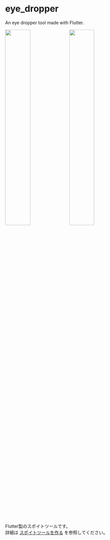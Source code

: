 # eye_dropper

An eye dropper tool made with Flutter.

<img src="https://user-images.githubusercontent.com/36852007/219068715-5110adbe-3e42-48a7-8f01-8be63cd4ee05.png" alt="" width="40%" height="40%" >
<img src="https://user-images.githubusercontent.com/36852007/223112037-5cd9ba3f-6cea-4041-b202-a2ed046355c3.png" alt="" width="40%" height="40%" >

Flutter製のスポイトツールです。  
詳細は [スポイトツールを作る](https://qiita.com/satoshii/items/76f1a91ab72b6822309c) を参照してください。  
